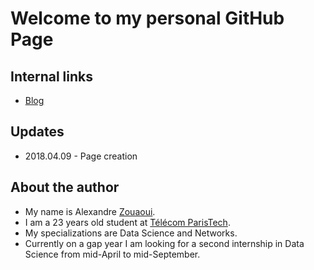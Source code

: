 # Welcome to my personal GitHub Page

## Internal links
* [Blog](./blog/)


## Updates
* 2018.04.09 - Page creation


## About the author
* My name is Alexandre [Zouaoui](https://fr.wikipedia.org/wiki/Zouaoua).
* I am a 23 years old student at [Télécom ParisTech](https://www.telecom-paristech.fr/).
* My specializations are Data Science and Networks.
* Currently on a gap year I am looking for a second internship in Data Science from mid-April to mid-September.
